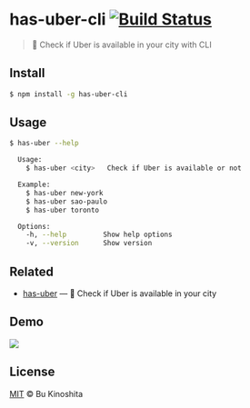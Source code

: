 # has-uber-cli [![Build Status](https://travis-ci.org/bukinoshita/has-uber-cli.svg?branch=master)](https://travis-ci.org/bukinoshita/has-uber-cli)

> :car: Check if Uber is available in your city with CLI

## Install
```bash
$ npm install -g has-uber-cli
```

## Usage
```bash
$ has-uber --help

  Usage:
    $ has-uber <city>   Check if Uber is available or not

  Example:
    $ has-uber new-york
    $ has-uber sao-paulo
    $ has-uber toronto

  Options:
    -h, --help         Show help options
    -v, --version      Show version
```

## Related

- [has-uber](https://github.com/bukinoshita/has-uber) — :car: Check if Uber is available in your city

## Demo

<img src="https://cldup.com/Yqq_LG1H20.gif"/>

## License

[MIT](https://raw.githubusercontent.com/bukinoshita/has-uber-cli/master/LICENSE) &copy; Bu Kinoshita
